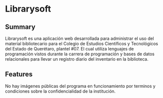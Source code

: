 # Librarysoft

## Summary
Librarysoft es una aplicación web desarrollada para administrar el uso del material bibliotecario para el Colegio de Estudios Científicos y Tecnológicos del Estado de Querétaro, plantel #07. El cual utiliza lenguajes de programación vistos durante la carrera de programación y bases de datos relacionales para llevar un registro diario del inventario en la biblioteca.

## Features
No hay imágenes públicas del programa en funcionamiento por terminos y condiciones sobre la confidencialidad de la institución. 
